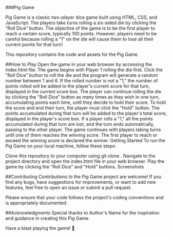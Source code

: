 ###Pig Game

Pig Game is a classic two-player dice game built using HTML, CSS, and JavaScript. The players take turns rolling a six-sided die by clicking the "Roll Dice" button. The objective of the game is to be the first player to reach a certain score, typically 100 points. However, players need to be careful because rolling a "1" on the die will cause them to lose all their current points for that turn!

This repository contains the code and assets for the Pig Game.

##How to Play
Open the game in your web browser by accessing the index.html file.
The game begins with Player 1 rolling the die first.
Click the "Roll Dice" button to roll the die and the program will generate a random number between 1 and 6.
If the rolled number is not a "1," the number of points rolled will be added to the player's current score for that turn, displayed in the current score box.
The player can continue rolling the die by clicking the "Roll Dice" button as many times as they wish in one turn, accumulating points each time, until they decide to hold their score.
To hold the score and end their turn, the player must click the "Hold" button. The points accumulated during that turn will be added to the player's total score, displayed in the player's score box.
If a player rolls a "1," all the points accumulated during that turn are lost, and the turn ends automatically, passing to the other player.
The game continues with players taking turns until one of them reaches the winning score.
The first player to reach or exceed the winning score is declared the winner.
Getting Started
To run the Pig Game on your local machine, follow these steps:

Clone this repository to your computer using git clone <repository-url>.
Navigate to the project directory and open the index.html file in your web browser.
Play the game by clicking the "Roll Dice" and "Hold" buttons.
Screenshots

##Contributing
Contributions to the Pig Game project are welcome! If you find any bugs, have suggestions for improvements, or want to add new features, feel free to open an issue or submit a pull request.

Please ensure that your code follows the project's coding conventions and is appropriately documented.

##Acknowledgments
Special thanks to Author's Name for the inspiration and guidance in creating this Pig Game.

Have a blast playing the game! 🎲
